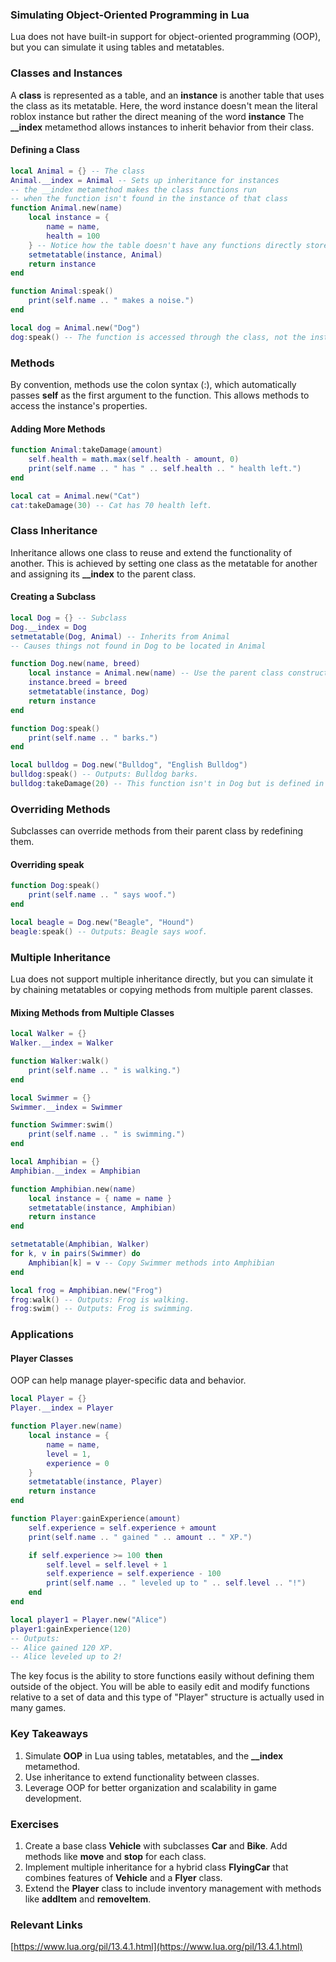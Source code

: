 ### Simulating Object-Oriented Programming in Lua

Lua does not have built-in support for object-oriented programming (OOP), but you can simulate it using tables and metatables.

### Classes and Instances

A **class** is represented as a table, and an **instance** is another table that uses the class as its metatable. 
Here, the word instance doesn't mean the literal roblox instance but rather the direct meaning of the word **instance**
The **__index** metamethod allows instances to inherit behavior from their class.

#### Defining a Class

```lua
local Animal = {} -- The class
Animal.__index = Animal -- Sets up inheritance for instances
-- the __index metamethod makes the class functions run 
-- when the function isn't found in the instance of that class
function Animal.new(name)
    local instance = {
        name = name,
        health = 100
    } -- Notice how the table doesn't have any functions directly stored inside
    setmetatable(instance, Animal)
    return instance
end

function Animal:speak()
    print(self.name .. " makes a noise.")
end

local dog = Animal.new("Dog") 
dog:speak() -- The function is accessed through the class, not the instance.
```

### Methods

By convention, methods use the colon syntax (:), which automatically passes **self** as the first argument to the function. 
This allows methods to access the instance's properties.

#### Adding More Methods

```lua
function Animal:takeDamage(amount)
    self.health = math.max(self.health - amount, 0)
    print(self.name .. " has " .. self.health .. " health left.")
end

local cat = Animal.new("Cat")
cat:takeDamage(30) -- Cat has 70 health left.
```

### Class Inheritance

Inheritance allows one class to reuse and extend the functionality of another. 
This is achieved by setting one class as the metatable for another 
and assigning its **__index** to the parent class.

#### Creating a Subclass

```lua
local Dog = {} -- Subclass
Dog.__index = Dog
setmetatable(Dog, Animal) -- Inherits from Animal
-- Causes things not found in Dog to be located in Animal

function Dog.new(name, breed)
    local instance = Animal.new(name) -- Use the parent class constructor
    instance.breed = breed
    setmetatable(instance, Dog)
    return instance
end

function Dog:speak()
    print(self.name .. " barks.")
end

local bulldog = Dog.new("Bulldog", "English Bulldog")
bulldog:speak() -- Outputs: Bulldog barks.
bulldog:takeDamage(20) -- This function isn't in Dog but is defined in Animal
```

### Overriding Methods

Subclasses can override methods from their parent class by redefining them.

#### Overriding speak

```lua
function Dog:speak()
    print(self.name .. " says woof.")
end

local beagle = Dog.new("Beagle", "Hound")
beagle:speak() -- Outputs: Beagle says woof.
```

### Multiple Inheritance

Lua does not support multiple inheritance directly, but you can simulate it by chaining metatables or copying methods from multiple parent classes.

#### Mixing Methods from Multiple Classes

```lua
local Walker = {}
Walker.__index = Walker

function Walker:walk()
    print(self.name .. " is walking.")
end

local Swimmer = {}
Swimmer.__index = Swimmer

function Swimmer:swim()
    print(self.name .. " is swimming.")
end

local Amphibian = {}
Amphibian.__index = Amphibian

function Amphibian.new(name)
    local instance = { name = name }
    setmetatable(instance, Amphibian)
    return instance
end

setmetatable(Amphibian, Walker)
for k, v in pairs(Swimmer) do
    Amphibian[k] = v -- Copy Swimmer methods into Amphibian
end

local frog = Amphibian.new("Frog")
frog:walk() -- Outputs: Frog is walking.
frog:swim() -- Outputs: Frog is swimming.
```

### Applications 

#### Player Classes

OOP can help manage player-specific data and behavior.

```lua
local Player = {}
Player.__index = Player

function Player.new(name)
    local instance = {
        name = name,
        level = 1,
        experience = 0
    }
    setmetatable(instance, Player)
    return instance
end

function Player:gainExperience(amount)
    self.experience = self.experience + amount
    print(self.name .. " gained " .. amount .. " XP.")

    if self.experience >= 100 then
        self.level = self.level + 1
        self.experience = self.experience - 100
        print(self.name .. " leveled up to " .. self.level .. "!")
    end
end

local player1 = Player.new("Alice")
player1:gainExperience(120)
-- Outputs:
-- Alice gained 120 XP.
-- Alice leveled up to 2!
```

The key focus is the ability to store functions easily without 
defining them outside of the object.
You will be able to easily edit and modify functions relative to a set of data
and this type of "Player" structure is actually used in many games.

### Key Takeaways

1. Simulate **OOP** in Lua using tables, metatables, and the **__index** metamethod.
2. Use inheritance to extend functionality between classes.
3. Leverage OOP for better organization and scalability in game development.



### Exercises

1. Create a base class **Vehicle** with subclasses **Car** and **Bike**. Add methods like **move** and **stop** for each class.
2. Implement multiple inheritance for a hybrid class **FlyingCar** that combines features of **Vehicle** and a **Flyer** class.
3. Extend the **Player** class to include inventory management with methods like **addItem** and **removeItem**.



### Relevant Links

[https://www.lua.org/pil/13.4.1.html](https://www.lua.org/pil/13.4.1.html)

